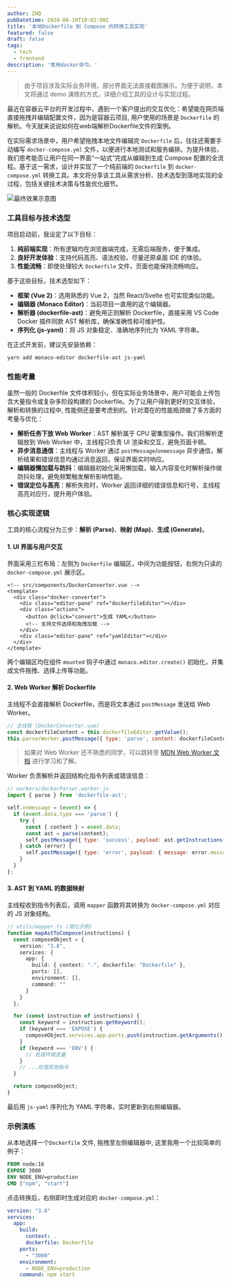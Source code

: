 ```yaml
---
author: ZHQ
pubDatetime: 2024-06-10T10:02:00Z
title: '本地Dockerfile 到 Compose 的转换工具实现'
featured: false
draft: false
tags:
  - tech
  - frontend
description: '常用docker命令。'
---
```


> 由于项目涉及实际业务环境，部分界面无法直接截图展示。为便于说明，本文将通过 demo 演练的方式，详细介绍工具的设计与实现过程。

最近在容器云平台的开发过程中，遇到一个客户提出的交互优化：希望能在网页端直接拖拽并编辑配置文件，因为是容器云项目, 用户使用的场景是 `Dockerfile` 的解析。今天就来说说如何在web端解析Dockerfile文件的案例。

在实际需求场景中，用户希望拖拽本地文件编辑完 `Dockerfile` 后，往往还需要手动编写 `docker-compose.yml` 文件，以便进行本地测试和服务编排。为提升体验，我们思考能否让用户在同一界面“一站式”完成从编辑到生成 Compose 配置的全流程。基于这一需求，设计并实现了一个纯前端的 `Dockerfile` 到 `docker-compose.yml` 转换工具。本文将分享该工具从需求分析、技术选型到落地实现的全过程，包括关键技术决策与性能优化细节。

![最终效果示意图](https://cdn.jsdelivr.net/gh/marshal-zheng/images-hosting@main/images/gTDlLv.jpg)

### 工具目标与技术选型

项目启动前，我设定了以下目标：

1.  **纯前端实现**：所有逻辑均在浏览器端完成，无需后端服务，便于集成。
2.  **良好开发体验**：支持代码高亮、语法校验，尽量还原桌面 IDE 的体验。
3.  **性能流畅**：即使处理较大 `Dockerfile` 文件，页面也能保持流畅响应。

基于这些目标，技术选型如下：

*   **框架 (Vue 2)**：选用熟悉的 Vue 2，当然 React/Svelte 也可实现类似功能。
*   **编辑器 (Monaco Editor)**：当前项目一直用的这个编辑器。
*   **解析器 (dockerfile-ast)**：避免用正则解析 Dockerfile，直接采用 VS Code Docker 插件同款 AST 解析库，确保准确性和可维护性。
*   **序列化 (js-yaml)**：将 JS 对象稳定、准确地序列化为 YAML 字符串。

在正式开发前，建议先安装依赖：

```bash
yarn add monaco-editor dockerfile-ast js-yaml
```

### 性能考量

虽然一般的 Dockerfile 文件体积较小，但在实际业务场景中，用户可能会上传包含大量指令或复杂多阶段构建的 Dockerfile。为了让用户得到更好的交互体验，解析和转换的过程中, 性能侧还是要考虑到的。针对潜在的性能瓶颈做了多方面的考量与优化：

- **解析任务下放 Web Worker**：AST 解析属于 CPU 密集型操作。我们将解析逻辑放到 Web Worker 中，主线程只负责 UI 渲染和交互，避免页面卡顿。
- **异步消息通信**：主线程与 Worker 通过 `postMessage`/`onmessage` 异步通信，解析结果和错误信息均通过消息返回，保证界面实时响应。
- **编辑器懒加载与防抖**：编辑器初始化采用懒加载，输入内容变化时解析操作做防抖处理，避免频繁触发解析影响性能。
- **错误定位与高亮**：解析失败时，Worker 返回详细的错误信息和行号，主线程高亮对应行，提升用户体验。

### 核心实现逻辑

工具的核心流程分为三步：**解析 (Parse)**、**映射 (Map)**、**生成 (Generate)**。

#### 1. UI 界面与用户交互

界面采用三栏布局：左侧为 `Dockerfile` 编辑区，中间为功能按钮，右侧为只读的 `docker-compose.yml` 展示区。

```vue
<!-- src/components/DockerConverter.vue -->
<template>
  <div class="docker-converter">
    <div class="editor-pane" ref="dockerfileEditor"></div>
    <div class="actions">
      <button @click="convert">生成 YAML</button>
      <!-- 支持文件选择和拖拽加载 -->
    </div>
    <div class="editor-pane" ref="yamlEditor"></div>
  </div>
</template>
```

两个编辑区均在组件 `mounted` 钩子中通过 `monaco.editor.create()` 初始化，并集成文件拖拽、选择上传等功能。

#### 2. Web Worker 解析 Dockerfile

主线程不会直接解析 Dockerfile，而是将文本通过 `postMessage` 发送给 Web Worker。

```javascript
// 主线程 (DockerConverter.vue)
const dockerfileContent = this.dockerfileEditor.getValue();
this.parserWorker.postMessage({ type: 'parse', content: dockerfileContent });
```
> 如果对 Web Worker 还不熟悉的同学，可以跳转至 [MDN Web Worker 文档](https://developer.mozilla.org/zh-CN/docs/Web/API/Web_Workers_API/Using_web_workers) 进行学习和了解。

Worker 负责解析并返回结构化指令列表或错误信息：

```javascript
// workers/dockerParser.worker.js
import { parse } from 'dockerfile-ast';

self.onmessage = (event) => {
  if (event.data.type === 'parse') {
    try {
      const { content } = event.data;
      const ast = parse(content);
      self.postMessage({ type: 'success', payload: ast.getInstructions() });
    } catch (error) {
      self.postMessage({ type: 'error', payload: { message: error.message, line: error.location?.start.line } });
    }
  }
};
```

#### 3. AST 到 YAML 的数据映射

主线程收到指令列表后，调用 `mapper` 函数将其转换为 `docker-compose.yml` 对应的 JS 对象结构。

```typescript
// utils/mapper.ts (简化示例)
function mapAstToCompose(instructions) {
  const composeObject = {
    version: "3.8",
    services: {
      app: {
        build: { context: ".", dockerfile: "Dockerfile" },
        ports: [],
        environment: [],
        command: ""
      }
    }
  };

  for (const instruction of instructions) {
    const keyword = instruction.getKeyword();
    if (keyword === 'EXPOSE') {
      composeObject.services.app.ports.push(instruction.getArguments()[0].getValue());
    }
    if (keyword === 'ENV') {
      // 处理环境变量
    }
    // ...处理其他指令
  }

  return composeObject;
}
```

最后用 `js-yaml` 序列化为 YAML 字符串，实时更新到右侧编辑器。

### 示例演练

从本地选择一个`Dockerfile` 文件, 拖拽至左侧编辑器中, 这里我用一个比较简单的例子：

```dockerfile
FROM node:16
EXPOSE 3000
ENV NODE_ENV=production
CMD ["npm", "start"]
```

点击转换后，右侧即时生成对应的 `docker-compose.yml`：

```yaml
version: "3.8"
services:
  app:
    build:
      context: .
      dockerfile: Dockerfile
    ports:
      - "3000"
    environment:
      - NODE_ENV=production
    command: npm start
```